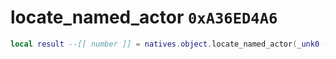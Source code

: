# locate_named_actor `0xA36ED4A6`

```lua
local result --[[ number ]] = natives.object.locate_named_actor(_unk0 --[[ number ]], _unk1 --[[ number ]], _unk2 --[[ number ]], _unk3 --[[ number ]], _unk4 --[[ number ]], _unk5 --[[ number ]])
```